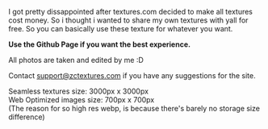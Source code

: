 I got pretty dissappointed after textures.com decided to make all textures cost money. So i thought i wanted to share my own textures with yall for free.
So you can basically use these texture for whatever you want.

<b>Use the Github Page if you want the best experience.</b>

All photos are taken and edited by me :D

Contact support@zctextures.com if you have any suggestions for the site.

Seamless textures size: 3000px x 3000px
<br>
Web Optimized images size: 700px x 700px
<br>
(The reason for so high res webp, is because there's barely no storage size difference)
